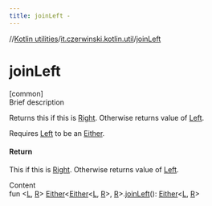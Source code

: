 ```yaml
---
title: joinLeft -
---
```

//[Kotlin utilities](../index.html)/[it.czerwinski.kotlin.util](index.html)/[joinLeft](join-left.html)



# joinLeft  
[common]  
Brief description  




Returns this if this is [Right](-right/index.html). Otherwise returns value of [Left](-left/index.html).



Requires [Left](-left/index.html) to be an [Either](-either/index.html).





#### Return  


This if this is [Right](-right/index.html). Otherwise returns value of [Left](-left/index.html).

  
Content  
fun <[L](join-left.html), [R](join-left.html)> [Either](-either/index.html)<[Either](-either/index.html)<[L](join-left.html), [R](join-left.html)>, [R](join-left.html)>.[joinLeft](join-left.html)(): [Either](-either/index.html)<[L](join-left.html), [R](join-left.html)>  



